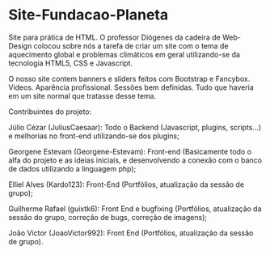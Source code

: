 # Site-Fundacao-Planeta

Site para prática de HTML. O professor Diógenes da cadeira de Web-Design colocou sobre nós a tarefa de criar um site com o tema de aquecimento global e problemas climáticos em geral utilizando-se da tecnologia HTML5, CSS e Javascript.

O nosso site contem banners e sliders feitos com Bootstrap e Fancybox. Videos. Aparência profissional. Sessões bem definidas. Tudo que haveria em um site normal que tratasse desse tema.

Contribuintes do projeto:

Júlio Cézar (JuliusCaesaar): Todo o Backend (Javascript, plugins, scripts...) e melhorias no front-end utilizando-se dos plugins;

Georgene Estevam (Georgene-Estevam): Front-end (Basicamente todo o alfa do projeto e as ideias iniciais, e desenvolvendo a conexão com o banco de dados utilizando a linguagem php);

Elliel Alves (Kardo123): Front-End (Portfólios, atualização da sessão de grupo);

Guilherme Rafael (guixtk6): Front End e bugfixing (Portfólios, atualização da sessão do grupo, correção de bugs, correção de imagens);

João Victor (JoaoVictor992): Front End (Portfólios, atualização da sessão de grupo).
